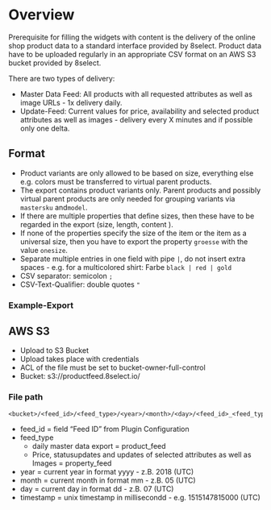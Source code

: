 # Overview

Prerequisite for filling the widgets with content is the delivery of the online shop product data to a standard interface provided by 8select. Product data have to be uploaded regularly in an appropriate CSV format on an AWS S3 bucket provided by 8select.

There are two types of delivery:

* Master Data Feed: All products with all requested attributes as well as image URLs - 1x delivery daily.
* Update-Feed: Current values ​​for price, availability and selected product attributes as well as images - delivery every X minutes and if possible only one delta.

## Format

* Product variants are only allowed to be based on size, everything else e.g. colors must be transferred to virtual parent products.
* The export contains product variants only. Parent products and possibly virtual parent products are only needed for grouping variants via `mastersku` and`model`.
* If there are multiple properties that define sizes, then these have to be regarded in the export \(size, length, content \).
* If none of the properties specify the size of the item or the item as a universal size, then you have to export the property `groesse` with the value `onesize`.
* Separate multiple entries in one field with pipe `|`, do not insert extra spaces - e.g. for a multicolored shirt: Farbe `black | red | gold`
* CSV separator: semicolon `;`
* CSV-Text-Qualifier: double quotes `"`

### Example-Export

## AWS S3

* Upload to S3 Bucket
* Upload takes place with credentials
* ACL of the file must be set to bucket-owner-full-control
* Bucket: s3://productfeed.8select.io/

### File path

```text
<bucket>/<feed_id>/<feed_type>/<year>/<month>/<day>/<feed_id>_<feed_type>_<timestamp>.csv
```

* feed\_id = field “Feed ID” from Plugin Configuration
* feed\_type
  * daily master data export = product\_feed
  * Price, statusupdates and updates of selected attributes as well as Images = property\_feed
* year = current year in format yyyy - z.B. 2018 \(UTC\)
* month = current month in format mm - z.B. 05 \(UTC\)
* day = current day in format dd - z.B. 07 \(UTC\)
* timestamp = unix timestamp in millisecondd - e.g. 1515147815000 \(UTC\)

